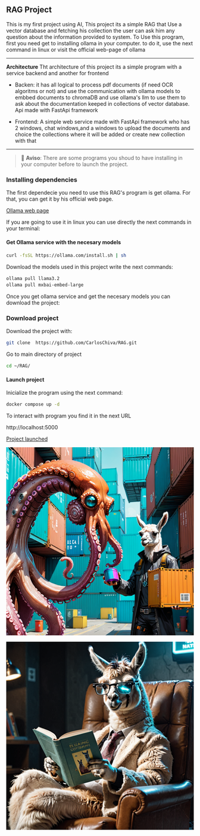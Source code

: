 ## RAG Project

This is my first project using AI, This project its a simple RAG that Use a vector database and fetching his collection the user can ask him any question about the information provided to system.
To Use this program, first you need get to installing ollama in your computer. to do it, use the next command in linux or visit the official web-page of ollama

---

**Architecture**
Tht architecture of this project its a simple program with a service backend and another for frontend
- Backen: it has all logical to process pdf documents (if need OCR algoritms or not) and use the communication with ollama models to embbed documents to chromaDB and use ollama's llm to use them to ask about the documentation keeped in collections of vector database.  Api made with FastApi framework

-  Frontend: A simple web service made with FastApi framework who has 2 windows, chat windows,and a windows to upload the documents and choice the collections where it will be added or create new collection with that 

---

> :memo: **Aviso**: There are some programs you shoud to have installing in your computer before to launch the project.

### Installing dependencies
The first dependecie you need to use this RAG's program is get ollama. For that, you can get it by his official web page.

<a href="https://ollama.com/download" target="_blank">Ollama web page</a>

If you are going to use it in linux you can use directly the next commands in your terminal:

#### Get Ollama service with the necesary models

```bash
curl -fsSL https://ollama.com/install.sh | sh
```

Download the models used in this project write the next commands:

```bash
ollama pull llama3.2
ollama pull mxbai-embed-large
```
Once you get ollama service and get the necesary models you can download the project:

### Download project

Download the project with:
```bash
git clone  https://github.com/CarlosChiva/RAG.git
```

Go to main directory of project

```bash
cd ~/RAG/
```
#### Launch project

Inicialize the program using the next command:

```bash
docker compose up -d
```

To interact with program you find it in the next URL

http://localhost:5000

<a href="http://localhost:5000" target="_blank">Project launched</a>


![Image to Docker compose and llama](images/compose.png)

![descripción de la imagen](images/image.png)
